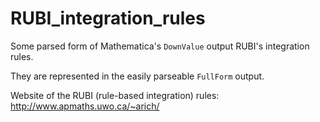 # RUBI_integration_rules

Some parsed form of Mathematica's `DownValue` output RUBI's integration rules.

They are represented in the easily parseable `FullForm` output.

Website of the RUBI (rule-based integration) rules:
http://www.apmaths.uwo.ca/~arich/
